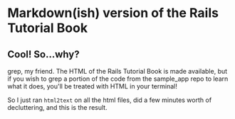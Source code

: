 Markdown(ish) version of the Rails Tutorial Book
================================================

Cool! So...why?
---------------

grep, my friend. The HTML of the Rails Tutorial Book is made available, but
if you wish to grep a portion of the code from the sample_app repo to learn
what it does, you'll be treated with HTML in your terminal!

So I just ran ```html2text``` on all the html files, did a few minutes worth of
decluttering, and this is the result.

